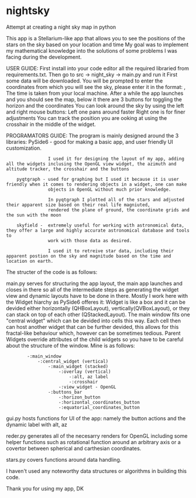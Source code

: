 # nightsky
Attempt at creating a night sky map in python 

This app is a Stellarium-like app that allows you to see the positions of the stars on the sky based on your location and time
My goal was to implement my mathematical knowledge into the solutions of some problems I was facing during the development.

USER GUIDE:
    First install into your code editor all the required libraried from requirements.txt.
    Then go to src -> night_sky -> main.py and run it
    First some data will be downloaded.
    You will be prompted to enter the coordinates from which you will see the sky, please enter it in the format: <latitude>,<longitude>
    The time is taken from your local machine. 
    After a while the app launches and you should see the map, below it there are 3 buttons for toggling the horizon and the coordinates
    You can look around the sky by using the left and right mouse buttons:
        Left one pans around faster 
        Right one is for finer adjustments
    You can track the position you are ooking at using the crosshair in the middle of the widget.

PROGRAMATORS GUIDE:
    The program is mainly designed around the 3 libraries:
        PySide6 -   good for making a basic app, and user friendly UI customization.

                    I used it for designing the layout of my app, adding all the widgets inclusing the OpenGL view widget, the azimuth and altitude tracker, the crosshair and the buttons

        pyqtgraph - used for graphing but I used it because it is user friendly when it comes to rendering objects in a widget, one can make
                    objects in OpenGL without much prior knowledge.

                    In pyqtgraph I plotted all of the stars and adjusted their apparent size based on their real life magniuted,
                    rendered the plane of ground, the coordinate grids and the sun with the moon

        skyfield -  extremely useful for working with astronomical data, they offer a large and highly accurate astronomical database and tools to
                    work with those data as desired.

                    I used it to retreive star data, including their apparent postion on the sky and magnitude based on the time and location on earth.

The structer of the code is as follows:

main.py serves for structuring the app layout, the main app launches and closes in there so all of the intermediate steps as generating the widget view and dynamic layouts have to be done in there. Mostly I work here with the Widget hiarchy as PySide6 offeres it:
Widget is like a box and it can be devided either horizontally (QHBoxLayout), vertically(QVBoxLayout), or they can stack on top of each other (QStackedLayout).
The main window fits one "central widget" which can be devided into cells this way. Each cell then can host another widget that can be further devided, this allows for this fractal-like behaviour which, however can be sometimes tedious.
Parent Widgets override attributes of the child widgets so you have to be careful about the structure of the window.
Mine is as follows:

            -:main_window
                -:central_widget (vertical)
                    -:main_widget (stacked)
                        -:overlay (vertical)
                            -:alt, az label
                            -:crosshair
                        -:view_widget - OpenGL
                    -:buttons_bar
                        -:horizon_button
                        -:horizontal_coordinates_button
                        -:equatorial_coordinates_button

gui.py hosts functions for UI of the app: namely the button actions and the dynamic label with alt, az

reder.py generates all of the necesarry renders for OpenGL including some helper functions such as rotational function around an arbitrary axis or a covertor between spherical and carthesian coordinates.

stars.py covers functions around data handling.

I haven't used any noteworthy data structures or algorithms in building this code.



Thank you for using my app, DK



    
